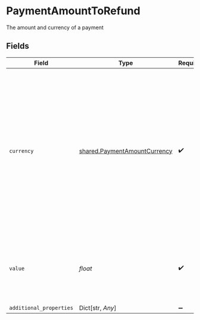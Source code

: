 # PaymentAmountToRefund

The amount and currency of a payment


## Fields

| Field                                                                                                                                                                                              | Type                                                                                                                                                                                               | Required                                                                                                                                                                                           | Description                                                                                                                                                                                        |
| -------------------------------------------------------------------------------------------------------------------------------------------------------------------------------------------------- | -------------------------------------------------------------------------------------------------------------------------------------------------------------------------------------------------- | -------------------------------------------------------------------------------------------------------------------------------------------------------------------------------------------------- | -------------------------------------------------------------------------------------------------------------------------------------------------------------------------------------------------- |
| `currency`                                                                                                                                                                                         | [shared.PaymentAmountCurrency](../../models/shared/paymentamountcurrency.md)                                                                                                                       | :heavy_check_mark:                                                                                                                                                                                 | The ISO-4217 currency code of the payment. For standing orders and payment consents, `"GBP"` must be used. For Poland, Denmark, Sweden and Norway, only the local currency is currently supported. |
| `value`                                                                                                                                                                                            | *float*                                                                                                                                                                                            | :heavy_check_mark:                                                                                                                                                                                 | The amount of the payment. Must contain at most two digits of precision e.g. `1.23`.                                                                                                               |
| `additional_properties`                                                                                                                                                                            | Dict[str, *Any*]                                                                                                                                                                                   | :heavy_minus_sign:                                                                                                                                                                                 | N/A                                                                                                                                                                                                |